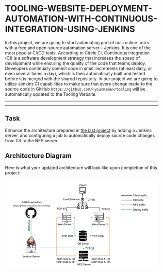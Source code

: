 # TOOLING-WEBSITE-DEPLOYMENT-AUTOMATION-WITH-CONTINUOUS-INTEGRATION-USING-JENKINS
In this project, we are going to start automating part of our routine tasks with a free and open-source automation server – Jenkins. It is one of the most popular CI/CD tools.
According to Circle CI, Continuous integration (CI) is a software development strategy that increases the speed of development while ensuring the quality of the code that teams deploy. Developers continually commit code in small increments (at least daily, or even several times a day), which is then automatically built and tested before it is merged with the shared repository.
In our project we are going to utilize Jenkins CI capabilities to make sure that every change made to the source code in GitHub `https://github.com/<yourname>/tooling` will be automatically updated to the Tooling Website.

---------
__________

## Task
Enhance the architecture prepared in [the last project](https://github.com/lateef-taiwo/LOAD-BALANCER-SOLUTION-WITH-APACHE) by adding a Jenkins server, and configuring a job to automatically deploy source code changes from Git to the NFS server.

## Architecture Diagram
Here is what your updated architecture will look like upon completion of this project:

![diagram](./images/Architecture.png)
